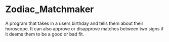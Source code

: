 # Zodiac_Matchmaker
 A program that takes in a users birthday and tells them about their horoscope. It can also approve or disapprove matches between two signs if it deems them to be a good or bad fit.
